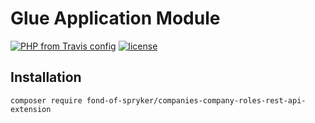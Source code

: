 # Glue Application Module
[![PHP from Travis config](https://img.shields.io/travis/php-v/symfony/symfony.svg)](https://php.net/)
[![license](https://img.shields.io/github/license/mashape/apistatus.svg)](https://packagist.org/packages/fond-of-spryker/companies-company-roles-rest-api-extension)

## Installation

```
composer require fond-of-spryker/companies-company-roles-rest-api-extension
```
